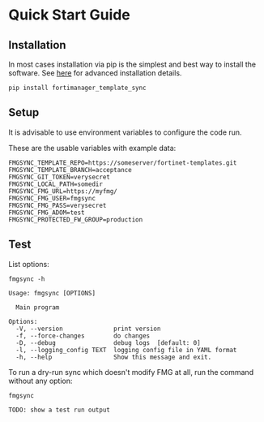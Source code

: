 # Quick Start Guide

## Installation

In most cases installation via pip is the simplest and best way to install the software.
See [here](installation.md) for advanced installation details.

```shell
pip install fortimanager_template_sync
```

## Setup
It is advisable to use environment variables to configure the code run.

These are the usable variables with example data:

```shell
FMGSYNC_TEMPLATE_REPO=https://someserver/fortinet-templates.git
FMGSYNC_TEMPLATE_BRANCH=acceptance
FMGSYNC_GIT_TOKEN=verysecret
FMGSYNC_LOCAL_PATH=somedir
FMGSYNC_FMG_URL=https://myfmg/
FMGSYNC_FMG_USER=fmgsync
FMGSYNC_FMG_PASS=verysecret
FMGSYNC_FMG_ADOM=test
FMGSYNC_PROTECTED_FW_GROUP=production
```

## Test
List options:

```
fmgsync -h

Usage: fmgsync [OPTIONS]

  Main program

Options:
  -V, --version              print version
  -f, --force-changes        do changes
  -D, --debug                debug logs  [default: 0]
  -l, --logging_config TEXT  logging config file in YAML format
  -h, --help                 Show this message and exit.

```

To run a dry-run sync which doesn't modify FMG at all, run the command without any option:

```
fmgsync

TODO: show a test run output
```